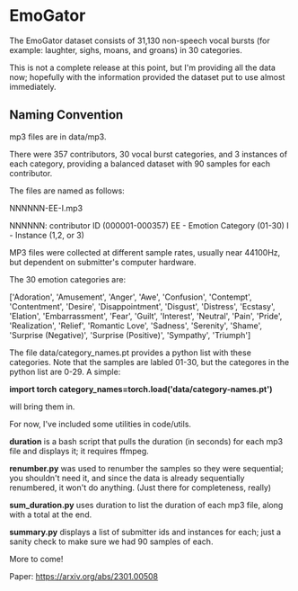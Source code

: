 # EmoGator

The EmoGator dataset consists of 31,130 non-speech vocal bursts (for example: laughter, sighs, moans, and groans) in 30 categories. 

This is not a complete release at this point, but I'm providing all the data now; hopefully with the information provided the dataset put to use almost immediately.

## Naming Convention

mp3 files are in data/mp3.

There were 357 contributors, 30 vocal burst categories, and 3 instances of each category, providing a balanced dataset with 90 samples for each contributor.

The files are named as follows:

NNNNNN-EE-I.mp3

NNNNNN: contributor ID (000001-000357)
EE - Emotion Category (01-30)
I - Instance (1,2, or 3)

MP3 files were collected at different sample rates, usually near 44100Hz, but dependent on submitter's computer hardware.

The 30 emotion categories are:

['Adoration', 'Amusement', 'Anger', 'Awe', 'Confusion', 'Contempt', 'Contentment', 'Desire', 'Disappointment', 'Disgust', 'Distress', 'Ecstasy', 'Elation', 'Embarrassment', 'Fear', 'Guilt', 'Interest', 'Neutral', 'Pain', 'Pride', 'Realization', 'Relief', 'Romantic Love', 'Sadness', 'Serenity', 'Shame', 'Surprise (Negative)', 'Surprise (Positive)', 'Sympathy', 'Triumph']

The file data/category_names.pt provides a python list with these categories. Note that the samples are labled 01-30, but the categores in the python list are 0-29. A simple:

 __import torch__
 __category_names=torch.load('data/category-names.pt')__ 

will bring them in.

For now, I've included some utilities in code/utils. 

__duration__ is a bash script that pulls the duration (in seconds) for each mp3 file and displays it; it requires ffmpeg.

__renumber.py__ was used to renumber the samples so they were sequential; you shouldn't need it, and since the data is already sequentially renumbered, it won't do anything. (Just there for completeness, really)

__sum_duration.py__ uses duration to list the duration of each mp3 file, along with a total at the end.

__summary.py__ displays a list of submitter ids and instances for each; just a sanity check to make sure we had 90 samples of each.

More to come!

Paper: https://arxiv.org/abs/2301.00508

